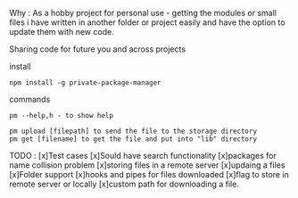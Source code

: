 Why :
	As a hobby project for personal use - getting the modules or small files i have written in another folder or project easily and have the option to update them with new code.


Sharing code for future you and across projects

install 
	
	npm install -g private-package-manager

commands
	
	pm --help,h - to show help
	
	pm upload [filepath] to send the file to the storage directory
	pm get [filename] to get the file and put into "lib" directory


TODO : 
	[x]Test cases
	[x]Sould have search functionality
	[x]packages for name collision problem
	[x]storing files in a remote server
	[x]updaing a files
	[x]Folder support
	[x]hooks and pipes for files downloaded
	[x]flag to store in remote server or locally
	[x]custom path for downloading a file.

